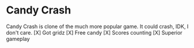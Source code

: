 # Candy Crash
Candy Crash is clone of the much more popular game.
It could crash, IDK, I don't care.
[X] Got gridz
[X] Free candy
[X] Scores counting
[X] Superior gameplay

